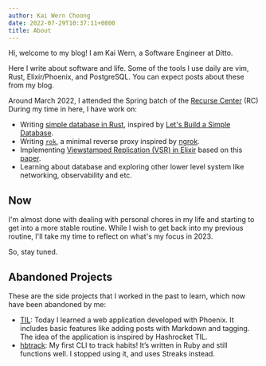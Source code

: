 ```yaml
---
author: Kai Wern Choong
date: 2022-07-29T10:37:11+0800
title: About
---
```


Hi, welcome to my blog! I am Kai Wern, a Software Engineer at Ditto.

Here I write about software and life. Some of the tools I use daily
are vim, Rust, Elixir/Phoenix, and PostgreSQL. You can expect posts about these
from my blog.

Around March 2022, I attended the Spring batch of the [Recurse Center](https://www.recurse.com/) (RC)
During my time in here, I have work on:

- Writing [simple database in Rust][4], inspired by
[Let's Build a Simple Database](https://cstack.github.io/db_tutorial/).
- Writing [`rok`](https://github.com/kw7oe/rok), a minimal reverse proxy inspired by [ngrok](https://ngrok.io).
- Implementing [Viewstamped Replication (VSR) in Elixir](https://github.com/kw7oe/vsr-elixir) based on this
[paper](https://pmg.csail.mit.edu/papers/vr-revisited.pdf).
- Learning about database and exploring other lower level system like networking, observability and etc.

## Now

I'm almost done with dealing with personal chores in my life and starting to
get into a more stable routine. While I wish to get back into my previous
routine, I'll take my time to reflect on what's my focus in 2023.

So, stay tuned.

## Abandoned Projects

These are the side projects that I worked in the past to learn, which now have been abandoned by me:

- [TIL][1]: Today I learned a web application developed with Phoenix. It includes basic features like 
adding posts with Markdown and tagging. The idea of the application is inspired by Hashrocket TIL.
- [hbtrack][2]: My first CLI to track habits! It’s written in Ruby and still functions well. I stopped using it, 
and uses Streaks instead.

[1]: https://til.kaiwern.com
[2]: https://github.com/kw7oe/hbtrack
[4]: https://github.com/kw7oe/mini-db
